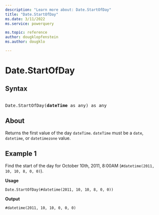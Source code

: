 ```yaml
---
description: "Learn more about: Date.StartOfDay"
title: "Date.StartOfDay"
ms.date: 3/11/2022
ms.service: powerquery

ms.topic: reference
author: dougklopfenstein
ms.author: dougklo

---
```

# Date.StartOfDay

## Syntax

<pre> 
Date.StartOfDay(<b>dateTime</b> as any) as any
</pre>

## About

Returns the first value of the day `dateTime`. `dateTime` must be a `date`, `datetime`, or `datetimezone` value.

## Example 1

Find the start of the day for October 10th, 2011, 8:00AM (`#datetime(2011, 10, 10, 8, 0, 0)`).

**Usage**

```powerquery-m
Date.StartOfDay(#datetime(2011, 10, 10, 8, 0, 0))
```

**Output**

`#datetime(2011, 10, 10, 0, 0, 0)`
